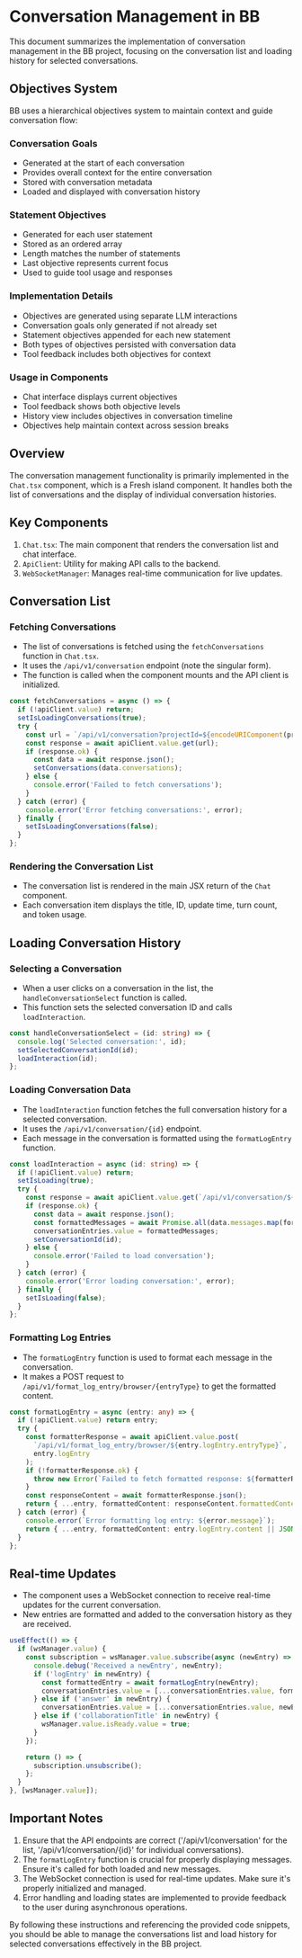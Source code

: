 # Conversation Management in BB

This document summarizes the implementation of conversation management in the BB project, focusing on the conversation list and loading history for selected conversations.

## Objectives System

BB uses a hierarchical objectives system to maintain context and guide conversation flow:

### Conversation Goals
- Generated at the start of each conversation
- Provides overall context for the entire conversation
- Stored with conversation metadata
- Loaded and displayed with conversation history

### Statement Objectives
- Generated for each user statement
- Stored as an ordered array
- Length matches the number of statements
- Last objective represents current focus
- Used to guide tool usage and responses

### Implementation Details
- Objectives are generated using separate LLM interactions
- Conversation goals only generated if not already set
- Statement objectives appended for each new statement
- Both types of objectives persisted with conversation data
- Tool feedback includes both objectives for context

### Usage in Components
- Chat interface displays current objectives
- Tool feedback shows both objective levels
- History view includes objectives in conversation timeline
- Objectives help maintain context across session breaks

## Overview

The conversation management functionality is primarily implemented in the `Chat.tsx` component, which is a Fresh island component. It handles both the list of conversations and the display of individual conversation histories.

## Key Components

1. `Chat.tsx`: The main component that renders the conversation list and chat interface.
2. `ApiClient`: Utility for making API calls to the backend.
3. `WebSocketManager`: Manages real-time communication for live updates.

## Conversation List

### Fetching Conversations

- The list of conversations is fetched using the `fetchConversations` function in `Chat.tsx`.
- It uses the `/api/v1/conversation` endpoint (note the singular form).
- The function is called when the component mounts and the API client is initialized.

```typescript
const fetchConversations = async () => {
  if (!apiClient.value) return;
  setIsLoadingConversations(true);
  try {
    const url = `/api/v1/conversation?projectId=${encodeURIComponent(projectId)}&limit=50`;
    const response = await apiClient.value.get(url);
    if (response.ok) {
      const data = await response.json();
      setConversations(data.conversations);
    } else {
      console.error('Failed to fetch conversations');
    }
  } catch (error) {
    console.error('Error fetching conversations:', error);
  } finally {
    setIsLoadingConversations(false);
  }
};
```

### Rendering the Conversation List

- The conversation list is rendered in the main JSX return of the `Chat` component.
- Each conversation item displays the title, ID, update time, turn count, and token usage.

## Loading Conversation History

### Selecting a Conversation

- When a user clicks on a conversation in the list, the `handleConversationSelect` function is called.
- This function sets the selected conversation ID and calls `loadInteraction`.

```typescript
const handleConversationSelect = (id: string) => {
  console.log('Selected conversation:', id);
  setSelectedConversationId(id);
  loadInteraction(id);
};
```

### Loading Conversation Data

- The `loadInteraction` function fetches the full conversation history for a selected conversation.
- It uses the `/api/v1/conversation/{id}` endpoint.
- Each message in the conversation is formatted using the `formatLogEntry` function.

```typescript
const loadInteraction = async (id: string) => {
  if (!apiClient.value) return;
  setIsLoading(true);
  try {
    const response = await apiClient.value.get(`/api/v1/conversation/${id}?projectId=${encodeURIComponent(projectId)}`);
    if (response.ok) {
      const data = await response.json();
      const formattedMessages = await Promise.all(data.messages.map(formatLogEntry));
      conversationEntries.value = formattedMessages;
      setConversationId(id);
    } else {
      console.error('Failed to load conversation');
    }
  } catch (error) {
    console.error('Error loading conversation:', error);
  } finally {
    setIsLoading(false);
  }
};
```

### Formatting Log Entries

- The `formatLogEntry` function is used to format each message in the conversation.
- It makes a POST request to `/api/v1/format_log_entry/browser/{entryType}` to get the formatted content.

```typescript
const formatLogEntry = async (entry: any) => {
  if (!apiClient.value) return entry;
  try {
    const formatterResponse = await apiClient.value.post(
      `/api/v1/format_log_entry/browser/${entry.logEntry.entryType}`,
      entry.logEntry
    );
    if (!formatterResponse.ok) {
      throw new Error(`Failed to fetch formatted response: ${formatterResponse.statusText}`);
    }
    const responseContent = await formatterResponse.json();
    return { ...entry, formattedContent: responseContent.formattedContent };
  } catch (error) {
    console.error(`Error formatting log entry: ${error.message}`);
    return { ...entry, formattedContent: entry.logEntry.content || JSON.stringify(entry.logEntry) };
  }
};
```

## Real-time Updates

- The component uses a WebSocket connection to receive real-time updates for the current conversation.
- New entries are formatted and added to the conversation history as they are received.

```typescript
useEffect(() => {
  if (wsManager.value) {
    const subscription = wsManager.value.subscribe(async (newEntry) => {
      console.debug('Received a newEntry', newEntry);
      if ('logEntry' in newEntry) {
        const formattedEntry = await formatLogEntry(newEntry);
        conversationEntries.value = [...conversationEntries.value, formattedEntry];
      } else if ('answer' in newEntry) {
        conversationEntries.value = [...conversationEntries.value, newEntry];
      } else if ('collaborationTitle' in newEntry) {
        wsManager.value.isReady.value = true;
      }
    });

    return () => {
      subscription.unsubscribe();
    };
  }
}, [wsManager.value]);
```

## Important Notes

1. Ensure that the API endpoints are correct ('/api/v1/conversation' for the list, '/api/v1/conversation/{id}' for individual conversations).
2. The `formatLogEntry` function is crucial for properly displaying messages. Ensure it's called for both loaded and new messages.
3. The WebSocket connection is used for real-time updates. Make sure it's properly initialized and managed.
4. Error handling and loading states are implemented to provide feedback to the user during asynchronous operations.

By following these instructions and referencing the provided code snippets, you should be able to manage the conversations list and load history for selected conversations effectively in the BB project.